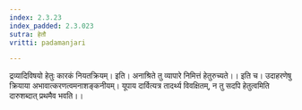 ```yaml
---
index: 2.3.23
index_padded: 2.3.023
sutra: हेतौ
vritti: padamanjari

---
```

द्रव्यादिविषयो हेतुः कारकं नियतक्रियम्। इति।
अनाश्रिते तु व्यापारे निमित्तं हेतुरुच्यते।। इति च।
उदाहरणेषु क्रियाया अभावात्करणत्वमनाशङ्कनीयम्। यूपाय दार्वित्यत्र तादर्थ्य विवक्षितम्, न तु सदपि हेतुत्वमिति दारुशब्दात् प्रथमैव भवति।।